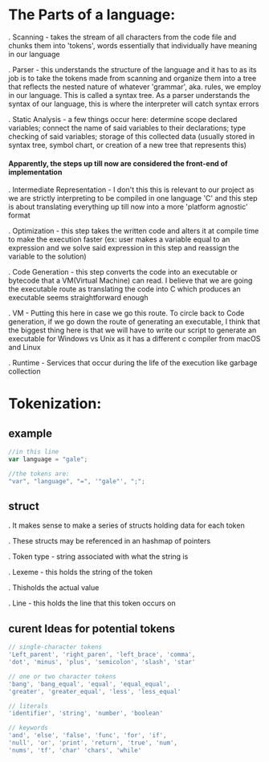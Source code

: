 # The Parts of a language:

. Scanning - takes the stream of all characters from the code file and chunks them into 'tokens', words essentially that individually have meaning in our language

. Parser - this understands the structure of the language and it has to as its job is to take the tokens made from scanning and organize them into a tree that reflects the nested nature of whatever 'grammar', aka. rules, we employ in our language. This is called a syntax tree. As a parser understands the syntax of our language, this is where the interpreter will catch syntax errors

. Static Analysis - a few things occur here: determine scope declared variables; connect the name of said variables to their declarations; type checking of said variables; storage of this collected data (usually stored in syntax tree, symbol chart, or creation of a new tree that represents this)

#### Apparently, the steps up till now are considered the front-end of implementation

. Intermediate Representation - I don't this this is relevant to our project as we are strictly interpreting to be compiled in one language 'C' and this step is about translating everything up till now into a more 'platform agnostic' format

. Optimization - this step takes the written code and alters it at compile time to make the execution faster (ex: user makes a variable equal to an expression and we solve said expression in this step and reassign the variable to the solution)

. Code Generation - this step converts the code into an executable or bytecode that a VM(Virtual Machine) can read. I believe that we are going the executable route as translating the code into C which produces an executable seems straightforward enough

. VM - Putting this here in case we go this route. To circle back to Code generation, if we go down the route of generating an executable, I think that the biggest thing here is that we will have to write our script to generate an executable for Windows vs Unix as it has a different c compiler from macOS and Linux

. Runtime - Services that occur during the life of the execution like garbage collection

# Tokenization:

## example

```javascript
//in this line
var language = "gale";

//the tokens are:
"var", "language", "=", '"gale"', ";";
```

## struct

. It makes sense to make a series of structs holding data for each token

. These structs may be referenced in an hashmap of pointers

. Token type - string associated with what the string is

. Lexeme - this holds the string of the token

. Thisholds the actual value

. Line - this holds the line that this token occurs on

## curent Ideas for potential tokens

```javascript
// single-character tokens
'Left_parent', 'right_paren', 'left_brace', 'comma',
'dot', 'minus', 'plus', 'semicolon', 'slash', 'star'

// one or two character tokens
'bang', 'bang_equal', 'equal', 'equal_equal',
'greater', 'greater_equal', 'less', 'less_equal'

// literals
'identifier', 'string', 'number', 'boolean'

// keywords
'and', 'else', 'false', 'func', 'for', 'if',
'null', 'or', 'print', 'return', 'true', 'num',
'nums', 'tf', 'char' 'chars', 'while'
```

